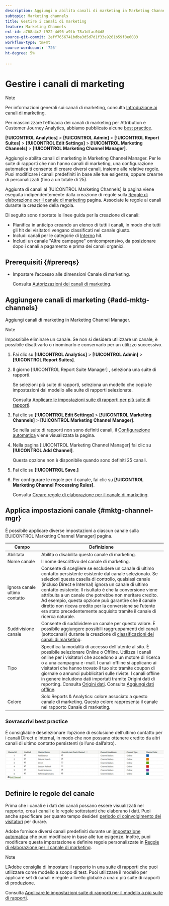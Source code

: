 ```yaml
---
description: Aggiungi o abilita canali di marketing in Marketing Channel Manager. Per le suite di rapporti che non hanno canali di marketing, una configurazione automatica ti consente di creare diversi canali, insieme alle relative regole. Puoi modificare i canali predefiniti in base alle tue esigenze, oppure crearne di personalizzati (fino a un totale di 25).
subtopic: Marketing channels
title: Gestire i canali di marketing
feature: Marketing Channels
exl-id: a768a4c2-f922-4d96-a9fb-78a1dfac04d8
source-git-commit: 2eff7656741bdba3d5d7d1f33e9261b59f8e6083
workflow-type: tm+mt
source-wordcount: '726'
ht-degree: 5%

---
```


# Gestire i canali di marketing

>[!NOTE]
>
> Per informazioni generali sui canali di marketing, consulta [Introduzione ai canali di marketing](/help/components/c-marketing-channels/c-getting-started-mchannel.md).
>
> Per massimizzare l’efficacia dei canali di marketing per Attribution e Customer Journey Analytics, abbiamo pubblicato alcune [best practice](/help/components/c-marketing-channels/mchannel-best-practices.md).

**[!UICONTROL Analytics]** > **[!UICONTROL Admin]** > **[!UICONTROL Report Suites]** > **[!UICONTROL Edit Settings]** > **[!UICONTROL Marketing Channels]** > **[!UICONTROL Marketing Channel Manager]**.

Aggiungi o abilita canali di marketing in Marketing Channel Manager. Per le suite di rapporti che non hanno canali di marketing, una configurazione automatica ti consente di creare diversi canali, insieme alle relative regole. Puoi modificare i canali predefiniti in base alle tue esigenze, oppure crearne di personalizzati (fino a un totale di 25).

Aggiunta di canali al [!UICONTROL Marketing Channels] la pagina viene eseguita indipendentemente dalla creazione di regole sulla [Regole di elaborazione per il canale di marketing](/help/admin/admin/c-manage-report-suites/c-edit-report-suites/marketing-channels/c-rules.md) pagina. Associate le regole ai canali durante la creazione della regola.

Di seguito sono riportate le linee guida per la creazione di canali:

* Pianifica in anticipo creando un elenco di tutti i canali, in modo che tutti gli hit dei visitatori vengano classificati nel canale giusto.
* Includi canali per le categorie di [Interno](/help/admin/admin/c-manage-report-suites/c-edit-report-suites/marketing-channels/c-rules.md) hit.
* Includi un canale &quot;Altre campagne&quot; onnicomprensivo, da posizionare dopo i canali a pagamento e prima dei canali organici.


## Prerequisiti {#prereqs}

* Impostare l’accesso alle dimensioni Canale di marketing.

  Consulta [Autorizzazioni dei canali di marketing](/help/components/c-marketing-channels/c-channel-report-access.md).

## Aggiungere canali di marketing {#add-mktg-channels}

Aggiungi canali di marketing in Marketing Channel Manager.

>[!NOTE]
>
>Impossibile eliminare un canale. Se non si desidera utilizzare un canale, è possibile disattivarlo o rinominarlo e conservarlo per un utilizzo successivo.

1. Fai clic su **[!UICONTROL Analytics]** > **[!UICONTROL Admin]** > **[!UICONTROL Report Suites]**.
1. Il giorno [!UICONTROL Report Suite Manager] , seleziona una suite di rapporti.

   Se selezioni più suite di rapporti, seleziona un modello che copia le impostazioni dal modello alle suite di rapporti selezionate.

   Consulta [Applicare le impostazioni suite di rapporti per più suite di rapporti](/help/components/c-marketing-channels/c-getting-started-mchannel.md).

1. Fai clic su **[!UICONTROL Edit Settings]** > **[!UICONTROL Marketing Channels]** > **[!UICONTROL Marketing Channel Manager]**.

   Se nella suite di rapporti non sono definiti canali, il [Configurazione automatica](/help/components/c-marketing-channels/c-getting-started-mchannel.md) viene visualizzata la pagina.

1. Nella pagina [!UICONTROL Marketing Channel Manager] fai clic su **[!UICONTROL Add Channel]**.

   Questa opzione non è disponibile quando sono definiti 25 canali.

1. Fai clic su **[!UICONTROL Save.]**
1. Per configurare le regole per il canale, fai clic su **[!UICONTROL Marketing Channel Processing Rules]**.

   Consulta [Creare regole di elaborazione per il canale di marketing](/help/admin/admin/c-manage-report-suites/c-edit-report-suites/marketing-channels/c-rules.md).

## Applica impostazioni canale {#mktg-channel-mgr}

È possibile applicare diverse impostazioni a ciascun canale sulla [!UICONTROL Marketing Channel Manager] pagina.

| Campo | Definizione |
|--- |--- |
| Abilitata | Abilita o disabilita questo canale di marketing. |
| Nome canale | Il nome descrittivo del canale di marketing. |
| Ignora canale ultimo contatto | Consente di scegliere se escludere un canale di ultimo contatto persistente esistente dal canale selezionato. Se selezioni questa casella di controllo, qualsiasi canale (incluso Direct e Internal) ignora un canale di ultimo contatto esistente. Il risultato è che la conversione viene attribuita a un canale che potrebbe non meritare credito. Ad esempio, questa opzione può garantire che il canale diretto non riceva credito per la conversione se l’utente era stato precedentemente acquisito tramite il canale di ricerca naturale. |
| Suddivisione canale | Consente di suddividere un canale per questo valore. È possibile aggiungere possibili raggruppamenti dei canali (sottocanali) durante la creazione di [classificazioni dei canali di marketing](/help/admin/admin/c-manage-report-suites/c-edit-report-suites/marketing-channels/classifications-mchannel.md). |
| Tipo | Specifica la modalità di accesso dell&#39;utente al sito. È possibile selezionare Online o Offline. Utilizza i canali online per i visitatori che accedono a un motore di ricerca o a una campagna e-mail. I canali offline si applicano ai visitatori che hanno trovato il tuo sito tramite coupon di giornale o annunci pubblicitari sulle riviste. I canali offline in genere includono dati importati tramite Origini dati di reporting. Consulta [Origini dati](https://experienceleague.adobe.com/docs/analytics/import/data-sources/datasrc-home.html). Consulta [Aggiungi dati offline](/help/components/c-marketing-channels/c-getting-started-mchannel.md). |
| Colore | Solo Reports &amp; Analytics: colore associato a questo canale di marketing. Questo colore rappresenta il canale nel rapporto Canale di marketing. |

### Sovrascrivi best practice

È consigliabile deselezionare l’opzione di esclusione dell’ultimo contatto per i canali Direct e Internal, in modo che non possano ottenere credito da altri canali di ultimo contatto persistenti (o l’uno dall’altro).

![](assets/int-channel2.png)

## Definire le regole del canale

Prima che i canali e i dati dei canali possano essere visualizzati nel rapporto, crea i canali e le regole sottostanti che elaborano i dati. Puoi anche specificare per quanto tempo desideri [periodo di coinvolgimento dei visitatori](/help/admin/admin/c-manage-report-suites/c-edit-report-suites/marketing-channels/visitor-engagement.md) per durare.

Adobe fornisce diversi canali predefiniti durante un [impostazione automatica](/help/components/c-marketing-channels/c-getting-started-mchannel.md) che puoi modificare in base alle tue esigenze. Inoltre, puoi modificare questa impostazione e definire regole personalizzate in [Regole di elaborazione per il canale di marketing](/help/admin/admin/c-manage-report-suites/c-edit-report-suites/marketing-channels/c-rules.md).

>[!NOTE]
>
>L’Adobe consiglia di impostare il rapporto in una suite di rapporti che puoi utilizzare come modello a scopo di test. Puoi utilizzare il modello per applicare set di canali e regole a livello globale a una o più suite di rapporti di produzione.
>
>Consulta [Applicare le impostazioni suite di rapporti per il modello a più suite di rapporti](/help/components/c-marketing-channels/c-getting-started-mchannel.md).
